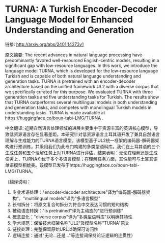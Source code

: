# TURNA: A Turkish Encoder-Decoder Language Model for Enhanced Understanding and Generation

链接: http://arxiv.org/abs/2401.14373v1

原文摘要:
The recent advances in natural language processing have predominantly favored
well-resourced English-centric models, resulting in a significant gap with
low-resource languages. In this work, we introduce the language model TURNA,
which is developed for the low-resource language Turkish and is capable of both
natural language understanding and generation tasks. TURNA is pretrained with
an encoder-decoder architecture based on the unified framework UL2 with a
diverse corpus that we specifically curated for this purpose. We evaluated
TURNA with three generation tasks and five understanding tasks for Turkish. The
results show that TURNA outperforms several multilingual models in both
understanding and generation tasks, and competes with monolingual Turkish
models in understanding tasks. TURNA is made available at
https://huggingface.co/boun-tabi-LMG/TURNA .

中文翻译:
近期自然语言处理领域的进展主要集中于资源丰富的英语核心模型，导致低资源语言存在显著差距。本研究针对低资源语言土耳其语开发了兼具自然语言理解与生成能力的TURNA语言模型。该模型基于UL2统一框架的编码器-解码器架构进行预训练，并采用我们为此专门构建的多类型语料库。我们在土耳其语的三个生成任务和五个理解任务上对TURNA进行评估，结果表明：无论在理解还是生成任务上，TURNA均优于多个多语言模型；在理解任务方面，其性能可与土耳其语单语模型相媲美。该模型已发布于https://huggingface.co/boun-tabi-LMG/TURNA。

（翻译说明：
1. 专业术语处理："encoder-decoder architecture"译为"编码器-解码器架构"，"multilingual models"译为"多语言模型"
2. 长句拆分：将原文复合句拆分为符合中文表达习惯的短句结构
3. 被动语态转换："is pretrained"译为主动态的"进行预训练"
4. 概念显化："diverse corpus"译为"多类型语料库"以明确其特性
5. 学术规范：保留技术框架名称"UL2"及模型名称"TURNA"原文
6. 链接处理：完整保留原始URL以确保可访问性
7. 逻辑连接：通过"无论...还是..."等连接词保持论证逻辑的连贯性）
